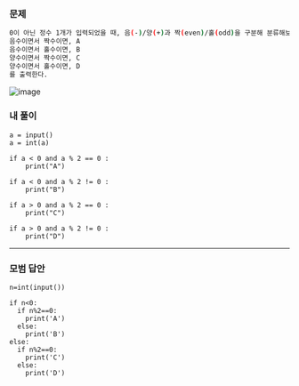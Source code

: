 ### 문제 
```sh
0이 아닌 정수 1개가 입력되었을 때, 음(-)/양(+)과 짝(even)/홀(odd)을 구분해 분류해보자.
음수이면서 짝수이면, A
음수이면서 홀수이면, B
양수이면서 짝수이면, C
양수이면서 홀수이면, D
를 출력한다.
```
![image](https://user-images.githubusercontent.com/58898466/149073950-48d7597d-2477-4629-9379-4efd1271a484.png)


### 내 풀이
~~~
a = input()
a = int(a)

if a < 0 and a % 2 == 0 :
    print("A")
    
if a < 0 and a % 2 != 0 :
    print("B")
    
if a > 0 and a % 2 == 0 :
    print("C")
    
if a > 0 and a % 2 != 0 :
    print("D")
~~~

***
### 모범 답안
~~~
n=int(input())

if n<0:
  if n%2==0:
    print('A')
  else:
    print('B')
else:
  if n%2==0:
    print('C')
  else:
    print('D') 
~~~

